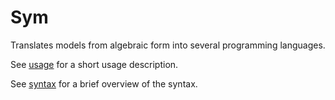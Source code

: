 # Sym

Translates models from algebraic form into several programming languages.

See [usage](doc/usage.md) for a short usage description. 

See [syntax](doc/syntax.md) for a brief overview of the syntax.


